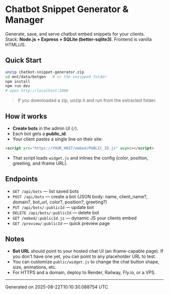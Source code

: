 
# Chatbot Snippet Generator & Manager

Generate, save, and serve chatbot embed snippets for your clients.  
Stack: **Node.js + Express + SQLite (better-sqlite3)**. Frontend is vanilla HTML/JS.

## Quick Start

```bash
unzip chatbot-snippet-generator.zip
cd mnt/data/botgen   # or the unzipped folder
npm install
npm run dev
# open http://localhost:3000
```

> If you downloaded a zip, unzip it and run from the extracted folder.

## How it works

- **Create bots** in the admin UI (`/`).
- Each bot gets a **public_id**.
- Your client pastes a single line on their site:

```html
<script src="https://YOUR_HOST/embed/PUBLIC_ID.js" async></script>
```

- That script loads `widget.js` and inlines the config (color, position, greeting, and iframe URL).

## Endpoints

- `GET /api/bots` — list saved bots
- `POST /api/bots` — create a bot (JSON body: name, client_name?, domain?, bot_url, color?, position?, greeting?)
- `PUT /api/bots/:publicId` — update bot
- `DELETE /api/bots/:publicId` — delete bot
- `GET /embed/:publicId.js` — dynamic JS your clients embed
- `GET /preview/:publicId` — quick preview page

## Notes

- **Bot URL** should point to your hosted chat UI (an iframe-capable page). If you don't have one yet, you can point to any placeholder URL to test.
- You can customize `public/widget.js` to change the chat button shape, size, animations, etc.
- For HTTPS and a domain, deploy to Render, Railway, Fly.io, or a VPS.

---

Generated on 2025-08-22T10:10:30.088754 UTC.
